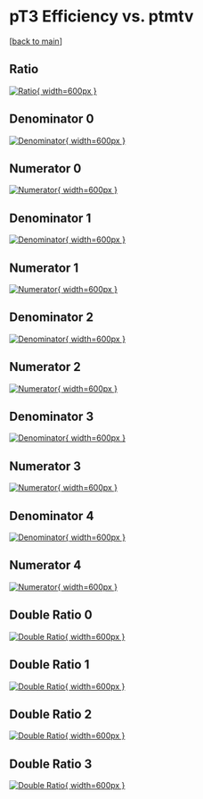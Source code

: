 # pT3 Efficiency vs. ptmtv

[[back to main](./)]



## Ratio

[![Ratio](../mtv/var/pT3_base_211_1_eff_ptmtv.png){ width=600px }](../mtv/var/pT3_base_211_1_eff_ptmtv.pdf)

## Denominator 0

[![Denominator](../mtv/den/pT3_base_211_1_eff_ptmtv_den0.png){ width=600px }](../mtv/den/pT3_base_211_1_eff_ptmtv_den0.pdf)

## Numerator 0

[![Numerator](../mtv/num/pT3_base_211_1_eff_ptmtv_num0.png){ width=600px }](../mtv/num/pT3_base_211_1_eff_ptmtv_num0.pdf)

## Denominator 1

[![Denominator](../mtv/den/pT3_base_211_1_eff_ptmtv_den1.png){ width=600px }](../mtv/den/pT3_base_211_1_eff_ptmtv_den1.pdf)

## Numerator 1

[![Numerator](../mtv/num/pT3_base_211_1_eff_ptmtv_num1.png){ width=600px }](../mtv/num/pT3_base_211_1_eff_ptmtv_num1.pdf)

## Denominator 2

[![Denominator](../mtv/den/pT3_base_211_1_eff_ptmtv_den2.png){ width=600px }](../mtv/den/pT3_base_211_1_eff_ptmtv_den2.pdf)

## Numerator 2

[![Numerator](../mtv/num/pT3_base_211_1_eff_ptmtv_num2.png){ width=600px }](../mtv/num/pT3_base_211_1_eff_ptmtv_num2.pdf)

## Denominator 3

[![Denominator](../mtv/den/pT3_base_211_1_eff_ptmtv_den3.png){ width=600px }](../mtv/den/pT3_base_211_1_eff_ptmtv_den3.pdf)

## Numerator 3

[![Numerator](../mtv/num/pT3_base_211_1_eff_ptmtv_num3.png){ width=600px }](../mtv/num/pT3_base_211_1_eff_ptmtv_num3.pdf)

## Denominator 4

[![Denominator](../mtv/den/pT3_base_211_1_eff_ptmtv_den4.png){ width=600px }](../mtv/den/pT3_base_211_1_eff_ptmtv_den4.pdf)

## Numerator 4

[![Numerator](../mtv/num/pT3_base_211_1_eff_ptmtv_num4.png){ width=600px }](../mtv/num/pT3_base_211_1_eff_ptmtv_num4.pdf)

## Double Ratio 0

[![Double Ratio](../mtv/ratio/pT3_base_211_1_eff_ptmtv_ratio0.png){ width=600px }](../mtv/ratio/pT3_base_211_1_eff_ptmtv_ratio0.pdf)

## Double Ratio 1

[![Double Ratio](../mtv/ratio/pT3_base_211_1_eff_ptmtv_ratio1.png){ width=600px }](../mtv/ratio/pT3_base_211_1_eff_ptmtv_ratio1.pdf)

## Double Ratio 2

[![Double Ratio](../mtv/ratio/pT3_base_211_1_eff_ptmtv_ratio2.png){ width=600px }](../mtv/ratio/pT3_base_211_1_eff_ptmtv_ratio2.pdf)

## Double Ratio 3

[![Double Ratio](../mtv/ratio/pT3_base_211_1_eff_ptmtv_ratio3.png){ width=600px }](../mtv/ratio/pT3_base_211_1_eff_ptmtv_ratio3.pdf)


